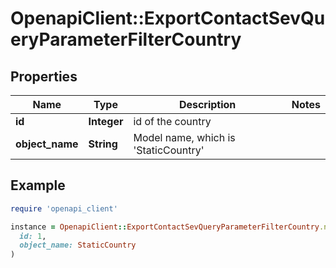 # OpenapiClient::ExportContactSevQueryParameterFilterCountry

## Properties

| Name | Type | Description | Notes |
| ---- | ---- | ----------- | ----- |
| **id** | **Integer** | id of the country |  |
| **object_name** | **String** | Model name, which is &#39;StaticCountry&#39; |  |

## Example

```ruby
require 'openapi_client'

instance = OpenapiClient::ExportContactSevQueryParameterFilterCountry.new(
  id: 1,
  object_name: StaticCountry
)
```

